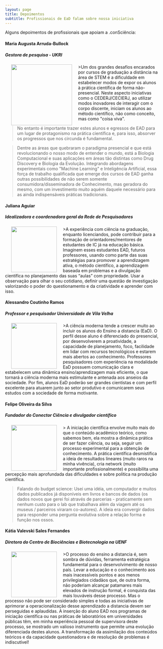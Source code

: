 ```yaml
---
layout: page
title: Depoimentos
subtitle: Profissionais de EaD falam sobre nossa iniciativa
---
```


Alguns depoimentos de profissionais que apoiam a .conSciência:

#### Maria Augusta Arruda-Bullock
#####  Gestora de pesquisa - UKRI
<img src="https://github.com/vinisalazar/nobudget-ead/blob/master/img/maria-augusta-bullock.jpg?raw=true" align="left" width="200" hspace="20">
>Um dos grandes desafios encarados por cursos de graduação a distância na área de STEM é a dificuldade em estabelecer modos de expor os alunos à prática científica de forma não-presencial. Neste aspecto iniciativas como o CEDERJ/CECIERJ, ao utilizar modos inovadores de interagir com o corpo discente, iniciam os alunos   ao método científico, não como conceito, mas como "coisa viva".

>No entanto é importante trazer estes alunos e egressos de EAD para um lugar de protagonismo na prática científica e, para isso, absorver os progressos que nos circunda é fundamental.

>Dentre as áreas que quebraram o paradigma presencial e que está revolucionando o nosso modo de entender o mundo, está a Biologia Computacional e suas aplicações em áreas tão distintas como Drug Discovery e Biologia da Evolução. Integrando abordagens experimentais como "Machine Learning" e Inteligência Artificial, essa força de trabalho qualificada que emerge dos cursos de EAD ganha outras possibilidades de não serem somente consumidora/disseminadora de Conhecimento, mas geradora do mesmo, com um investimento muito aquém daquele necessário para as ainda indispensáveis práticas tradicionais.

#### Juliana Aguiar
##### Idealizadora e coordenadora geral da Rede de Pesquisadores
<img src="https://github.com/vinisalazar/nobudget-ead/blob/master/img/juliana-aguiar.jpg?raw=true" align="left" height="150" hspace="20">
>A experiência com ciência na graduação, enquanto licenciandos, pode contribuir para a formação de orientadores/mentores de estudantes de IC já na educação básica. Imaginem esses estudantes EAD, futuros professores, usando como parte das suas estratégias para promover a aprendizagem ativa, o método científico, a aprendizagem baseada em problemas e a divulgação científica no planejamento das suas “aulas” com propriedade. Usar a observação para olhar o seu cotidiano, definir uma questão de investigação valorizando o poder do questionamento e da criatividade e aprender com isso.

#### Alessandro Coutinho Ramos
##### Professor e pesquisador Universidade de Vila Velha
<img src="https://github.com/vinisalazar/nobudget-ead/blob/master/img/alessandro-ramos.jpg?raw=true" align="left" height="150" hspace="20">
>A ciência moderna tende a crescer muito ao incluir os alunos do Ensino a distancia (EaD). O perfil desse aluno é diferenciado do presencial, por desenvolverem a proatividade, a capacidade de planejamento, foco, facilidade em lidar com recursos tecnológicos e estarem mais abertos ao conhecimento. Professores pesquisadores com experiência na modalidade EaD possuem comunicação clara e estabelecem uma dinâmica ensino/aprendizagem mais eficiente, o que tornará a ciência moderna mais estimulante e antenada aos anseios da sociedade. Por fim, alunos EaD poderão ser grandes cientistas e com perfil excelente para atuarem junto ao setor produtivo e comunicarem seus estudos com a sociedade de forma motivante.

#### Felipe Oliveira da Silva
##### Fundador do Conector Ciência e divulgador científico
<img src="https://github.com/vinisalazar/nobudget-ead/blob/master/img/felipe-silva.jpg?raw=true" align="left" height="150" hspace="20">
> A iniciação científica envolve muito mais do que o conteúdo acadêmico teórico, como sabemos bem, ela mostra a dinâmica prática de ser fazer ciência, ou seja, seguir um processo experimental para a obtenção de conhecimento. A prática científica desmistifica a ideia de resultados lineares (muito raros na minha vivência), cria network (muito importante profissionalmente) e possibilita uma percepção mais aprofundada das dificuldades e sobre política na produção científica.

>Falando do budget science: Usei uma idéia, um computador e muitos dados publicados já disponíveis em livros e bancos de dados (os dados novos que gerei foi através de parcerias - praticamente sem nenhum custo para o lab que trabalhava além da viagem até os museus / parceiros viraram co-autores). A ideia era convergir dados para responder uma pergunta evolutiva sobre a relação forma e função nos ossos.

#### Kátia Valevski Sales Fernandes
##### Diretora do Centro de Biociências e Biotecnologia na UENF
<img src="https://github.com/vinisalazar/nobudget-ead/blob/master/img/katia-fernandes.jpg?raw=true" align="left" height="150" hspace="20">
>O processo do ensino a distancia é, sem sombra de dúvidas, ferramenta estratégica fundamental para o desenvolvimento de nosso país. Levar a educação e o conhecimento aos mais inacessíveis pontos e aos menos privilegiados cidadãos que, de outra forma, não poderiam alcançar patamares mais elevados de instrução formal, é conquista das mais louváveis desse processo. Mas o processo não pode ser considerado simples e todas as iniciativas de aprimorar a operacionalização desse aprendizado a distancia devem ser perseguidas e aplaudidas. A inserção do aluno EAD nos programas de iniciação científica ou nas práticas de laboratórios em universidades públicas têm, em minha experiência pessoal de supervisora deste processo, se mostrado um valioso instrumento que permite uma evolução diferenciada destes alunos. A transformação da assimilação dos conteúdos teóricos e da capacidade questionadora e de resolução de problemas é indiscutível!
